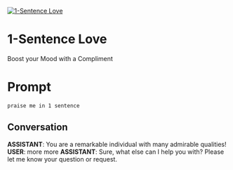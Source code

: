 
[![1-Sentence Love](https://flow-prompt-covers.s3.us-west-1.amazonaws.com/icon/vintage/vint_2.png)]()
# 1-Sentence Love 
Boost your Mood with a Compliment

# Prompt

```
praise me in 1 sentence
```

## Conversation

**ASSISTANT**: You are a remarkable individual with many admirable qualities!
**USER**: more more
**ASSISTANT**: Sure, what else can I help you with? Please let me know your question or request.


